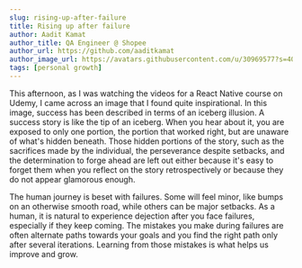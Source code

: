 ```yaml
---
slug: rising-up-after-failure
title: Rising up after failure
author: Aadit Kamat
author_title: QA Engineer @ Shopee
author_url: https://github.com/aaditkamat
author_image_url: https://avatars.githubusercontent.com/u/30969577?s=400&u=9558fc3557d79c88a7080034fe8c22654aca2e4d&v=4
tags: [personal growth]
---
```


This afternoon, as I was watching the videos for a React Native course on Udemy, I came across an image that I found quite inspirational. In this image, success has been described in terms of an iceberg illusion. A success story is like the tip of an iceberg. When you hear about it, you are exposed to only one portion, the portion that worked right, but are unaware of what's hidden beneath. Those hidden portions of the story, such as the sacrifices made by the individual, the perseverance despite setbacks, and the determination to forge ahead are left out either because it's easy to forget them when you reflect on the story retrospectively or because they do not appear glamorous enough.

The human journey is beset with failures. Some will feel minor, like bumps on an otherwise smooth road, while others can be major setbacks. As a human, it is natural to experience dejection after you face failures, especially if they keep coming.  The mistakes you make during failures are often alternate paths towards your goals and you find the right path only after several iterations. Learning from those mistakes is what helps us improve and grow.

